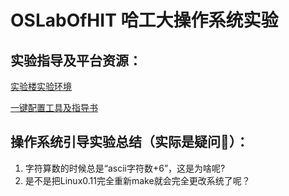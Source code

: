 OSLabOfHIT
哈工大操作系统实验
==============
## 实验指导及平台资源：

[实验楼实验环境](https://www.shiyanlou.com/courses/115)

[一键配置工具及指导书](https://github.com/DeathKing/hit-oslab)

## 操作系统引导实验总结（实际是疑问🤔️）：

1. 字符算数的时候总是“ascii字符数+6”，这是为啥呢?
2. 是不是把Linux0.11完全重新make就会完全更改系统了呢？
